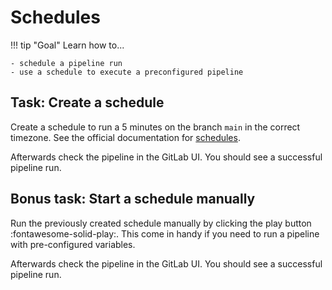 # Schedules

!!! tip "Goal"
    Learn how to...

    - schedule a pipeline run
    - use a schedule to execute a preconfigured pipeline

## Task: Create a schedule

Create a schedule to run a 5 minutes on the branch `main` in the correct timezone. See the official documentation for [schedules](https://docs.gitlab.com/ee/ci/pipelines/schedules.html).

Afterwards check the pipeline in the GitLab UI. You should see a successful pipeline run.

## Bonus task: Start a schedule manually

Run the previously created schedule manually by clicking the play button :fontawesome-solid-play:. This come in handy if you need to run a pipeline with pre-configured variables.

Afterwards check the pipeline in the GitLab UI. You should see a successful pipeline run.
